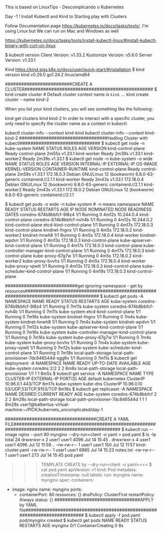 This is based on LinuxTips - Descomplicando o Kubernetes

Day -1 ! Install Kubectl and Kind to Starting play with Clusters

Follow Documentation page https://kubernetes.io/docs/tasks/tools/ .I'm using Linux but We can run on Mac and Windows as well

https://kubernetes.io/docs/tasks/tools/install-kubectl-linux/#install-kubectl-binary-with-curl-on-linux

$ kubectl version
Client Version: v1.33.2
Kustomize Version: v5.6.0
Server Version: v1.33.1

Kind 
https://kind.sigs.k8s.io/docs/user/quick-start/#installation
$ kind version
kind v0.29.0 go1.24.2 linux/amd64

#########################CREATE A CLUSTER################################################
$ kind create cluster # Default cluster context name is `kind`.
...
kind create cluster --name kind-2

When you list your kind clusters, you will see something like the following:

kind get clusters
kind
kind-2
In order to interact with a specific cluster, you only need to specify the cluster name as a context in kubectl:

kubectl cluster-info --context kind-kind
kubectl cluster-info --context kind-kind-2
#################################Hadling Cluster with kubectl##############################
$ kubectl get node -n kube-system
NAME                 STATUS   ROLES           AGE     VERSION
kind-control-plane   Ready    control-plane   2m55s   v1.33.1
kind-worker          Ready    <none>          2m39s   v1.33.1
kind-worker2         Ready    <none>          2m39s   v1.33.1
$ kubectl get node -n kube-system -o wide
NAME                 STATUS   ROLES           AGE     VERSION   INTERNAL-IP   EXTERNAL-IP   OS-IMAGE                         KERNEL-VERSION     CONTAINER-RUNTIME
kind-control-plane   Ready    control-plane   2m59s   v1.33.1   172.18.0.3    <none>        Debian GNU/Linux 12 (bookworm)   6.8.0-63-generic   containerd://2.1.1
kind-worker          Ready    <none>          2m43s   v1.33.1   172.18.0.4    <none>        Debian GNU/Linux 12 (bookworm)   6.8.0-63-generic   containerd://2.1.1
kind-worker2         Ready    <none>          2m43s   v1.33.1   172.18.0.2    <none>        Debian GNU/Linux 12 (bookworm)   6.8.0-63-generic   containerd://2.1.1

$ kubectl get pods -o wide -n kube-system # -n means namespace
NAME                                         READY   STATUS    RESTARTS   AGE     IP           NODE                 NOMINATED NODE   READINESS GATES
coredns-674b8bbfcf-9l8z4                     1/1     Running   0          4m12s   10.244.0.4   kind-control-plane   <none>           <none>
coredns-674b8bbfcf-nvh4b                     1/1     Running   0          4m12s   10.244.0.2   kind-control-plane   <none>           <none>
etcd-kind-control-plane                      1/1     Running   0          4m17s   172.18.0.3   kind-control-plane   <none>           <none>
kindnet-fngnx                                1/1     Running   0          4m5s    172.18.0.2   kind-worker2         <none>           <none>
kindnet-hnwh8                                1/1     Running   0          4m5s    172.18.0.4   kind-worker          <none>           <none>
kindnet-wpdvn                                1/1     Running   0          4m13s   172.18.0.3   kind-control-plane   <none>           <none>
kube-apiserver-kind-control-plane            1/1     Running   0          4m17s   172.18.0.3   kind-control-plane   <none>           <none>
kube-controller-manager-kind-control-plane   1/1     Running   0          4m17s   172.18.0.3   kind-control-plane   <none>           <none>
kube-proxy-67g7w                             1/1     Running   0          4m5s    172.18.0.2   kind-worker2         <none>           <none>
kube-proxy-bvvhs                             1/1     Running   0          4m5s    172.18.0.4   kind-worker          <none>           <none>
kube-proxy-vpwlt                             1/1     Running   0          4m13s   172.18.0.3   kind-control-plane   <none>           <none>
kube-scheduler-kind-control-plane            1/1     Running   0          4m19s   172.18.0.3   kind-control-plane   <none>           <none>

###########################get ignoring namespace - get by resources####################################################################################
$ kubectl get pods -A
NAMESPACE            NAME                                         READY   STATUS    RESTARTS   AGE
kube-system          coredns-674b8bbfcf-9l8z4                     1/1     Running   0          7m11s
kube-system          coredns-674b8bbfcf-nvh4b                     1/1     Running   0          7m11s
kube-system          etcd-kind-control-plane                      1/1     Running   0          7m16s
kube-system          kindnet-fngnx                                1/1     Running   0          7m4s
kube-system          kindnet-hnwh8                                1/1     Running   0          7m4s
kube-system          kindnet-wpdvn                                1/1     Running   0          7m12s
kube-system          kube-apiserver-kind-control-plane            1/1     Running   0          7m16s
kube-system          kube-controller-manager-kind-control-plane   1/1     Running   0          7m16s
kube-system          kube-proxy-67g7w                             1/1     Running   0          7m4s
kube-system          kube-proxy-bvvhs                             1/1     Running   0          7m4s
kube-system          kube-proxy-vpwlt                             1/1     Running   0          7m12s
kube-system          kube-scheduler-kind-control-plane            1/1     Running   0          7m18s
local-path-storage   local-path-provisioner-7dc846544d-sgg6v      1/1     Running   0          7m11s
$ kubectl get deployment -A
NAMESPACE            NAME                     READY   UP-TO-DATE   AVAILABLE   AGE
kube-system          coredns                  2/2     2            2           8m8s
local-path-storage   local-path-provisioner   1/1     1            1           8m5s
$ kubectl get service -A
NAMESPACE     NAME         TYPE        CLUSTER-IP   EXTERNAL-IP   PORT(S)                  AGE
default       kubernetes   ClusterIP   10.96.0.1    <none>        443/TCP                  8m17s
kube-system   kube-dns     ClusterIP   10.96.0.10   <none>        53/UDP,53/TCP,9153/TCP   8m16s
$ kubectl get replicaset -A
NAMESPACE            NAME                                DESIRED   CURRENT   READY   AGE
kube-system          coredns-674b8bbfcf                  2         2         2       8m28s
local-path-storage   local-path-provisioner-7dc846544d   1         1         1       8m28s
user1@balbertus-virtual-machine:~/PICK/kubernets_uncomplicated/day-1

##################################CREATE A YAML FILE################################################################################################
$ kubectl run --image nginx --port 80 mynginx --dry-run=client -o yaml > pod.yaml
$ ls -la
total 24
drwxrwxr-x 2 user1 user1 4096 Jul 14 15:45 .
drwxrwxr-x 4 user1 user1 4096 Jul 12 11:59 ..
-rw-rw-r-- 1 user1 user1  150 Jul 12 11:57 kind-cluster.yaml
-rw-rw-r-- 1 user1 user1 6885 Jul 14 15:23 notes.txt
-rw-rw-r-- 1 user1 user1  273 Jul 14 15:45 pod.yaml
>>> TEMPLATE CREATE by --dry-run=client -o yaml<<<<
$ cat pod.yaml 
apiVersion: v1
kind: Pod
metadata:
  creationTimestamp: null
  labels:
    run: mynginx
  name: mynginx
spec:
  containers:
  - image: nginx
    name: mynginx
    ports:
    - containerPort: 80
    resources: {}
  dnsPolicy: ClusterFirst
  restartPolicy: Always
status: {}
################################APPLY by YAML file#########################################################################
$ kubectl apply -f pod.yaml 
pod/mynginx created
$ kubectl get pods
NAME      READY   STATUS              RESTARTS   AGE
mynginx   0/1     ContainerCreating   0          8s
